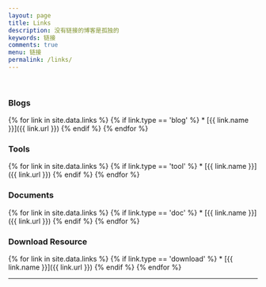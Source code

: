 ```yaml
---
layout: page
title: Links
description: 没有链接的博客是孤独的
keywords: 链接
comments: true
menu: 链接
permalink: /links/
---
```


<br>
<h3>Blogs</h3>
{% for link in site.data.links %}
  {% if link.type == 'blog' %}
* [{{ link.name }}]({{ link.url }})
  {% endif %}
{% endfor %}

<h3>Tools</h3>
{% for link in site.data.links %}
  {% if link.type == 'tool' %}
* [{{ link.name }}]({{ link.url }})
  {% endif %}
{% endfor %}

<h3>Documents</h3>
{% for link in site.data.links %}
  {% if link.type == 'doc' %}
* [{{ link.name }}]({{ link.url }})
  {% endif %}
{% endfor %}

<h3>Download Resource</h3>
{% for link in site.data.links %}
  {% if link.type == 'download' %}
* [{{ link.name }}]({{ link.url }})
  {% endif %}
{% endfor %}
<hr>
